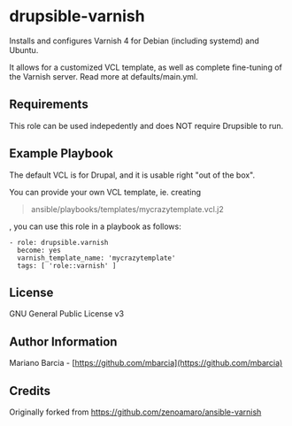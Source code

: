 drupsible-varnish
=================

Installs and configures Varnish 4 for Debian (including systemd) and Ubuntu.

It allows for a customized VCL template, as well as complete fine-tuning of the Varnish server. Read more at defaults/main.yml.

Requirements
------------

This role can be used indepedently and does NOT require Drupsible to run.

Example Playbook
----------------

The default VCL is for Drupal, and it is usable right "out of the box".

You can provide your own VCL template, ie. creating 
> ansible/playbooks/templates/mycrazytemplate.vcl.j2

, you can use this role in a playbook as follows:

```
- role: drupsible.varnish
  become: yes
  varnish_template_name: 'mycrazytemplate'
  tags: [ 'role::varnish' ]
```

License
-------

GNU General Public License v3

Author Information
------------------

Mariano Barcia - [https://github.com/mbarcia](https://github.com/mbarcia)

Credits
-------

Originally forked from https://github.com/zenoamaro/ansible-varnish
